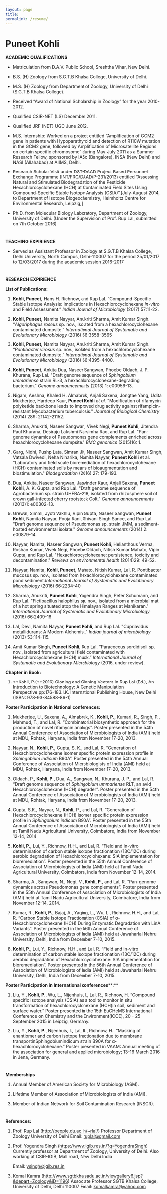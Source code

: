 ```yaml
---
layout: page
title: 
permalink: /resume/
---
```


# Puneet Kohli 

**ACADEMIC QUALIFICATIONS**
-   Matriculation from D.A.V. Public School, Sreshtha Vihar, New Delhi.
    
-   B.S. (H) Zoology from S.G.T.B Khalsa College, University of Delhi.
    
-   M.S. (H) Zoology from Department of Zoology, University of Delhi (S.G.T.B Khalsa College).
    
-   Received “Award of National Scholarship in Zoology” for the year 2010-2012.
    
-   Qualified CSIR-NET (LS) December 2011.
    
-   Qualified JRF (NET) UGC June 2012.
    
-   M.S. Internship: Worked on a project entitled “Amplification of GCM2 gene in patients with Hypoparathyroid and detection of R110W mutation in the GCM2 gene, followed by Amplification of Microsatellite Regions on certain specific chromosome” during May-July 2011 as a Summer Research Fellow, sponsored by IASc (Bangalore), INSA (New Delhi) and NASI (Allahabad) at AIIMS, Delhi.
    
-   Research Scholar Visit under DST-DAAD Project Based Personnel Exchange Programme (INT/FRG/DAAD/P-231/2013) entitled “Assessing Natural and Stimulated Biodegradation of the Pesticide Hexachlorocyclohexane (HCH) at Contaminated Field Sites Using Compound-Specific Stable Isotope Analysis (CSIA)”.[July-August 2014, to Department of Isotope Biogeochemistry, Helmholtz Centre for Environmental Research, Leipzig,]
    
-   Ph.D. from Molecular Biology Laboratory, Department of Zoology, University of Delhi. (Under the Supervision of Prof. Rup Lal, submitted on 7th October 2016)
#
**TEACHING EXPIRIENCE**
-   Served as Assistant Professor in Zoology at S.G.T.B Khalsa College, Delhi University, North Campus, Delhi-110007 for the period 25/01/2017 to 12/03/2017 during the academic session 2016-2017
#
**RESEARCH EXPIRIENCE**

**List of Publications:**

1. **Kohli, Puneet,** Hans H. Richnow, and Rup Lal. “Compound-Specific Stable Isotope Analysis: Implications in Hexachlorocyclohexane _in-vitro_ and Field Assessment.” _Indian Journal of Microbiology_ (2017) 57:11-22.

2. **Kohli, Puneet,** Namita Nayyar, Anukriti Sharma, Amit Kumar Singh. “_Algoriphagus roseus_ sp. nov., isolated from a hexachlorocyclohexane contaminated dumpsite.” _International Journal of Systematic and Evolutionary Microbiology_ (2016) 66:3558-3565

3. **Kohli, Puneet,** Namita Nayyar, Anukriti Sharma, Amit Kumar Singh. “_Pontibacter virosus_ sp. nov., isolated from a hexachlorocyclohexane contaminated dumpsite.” _International Journal of Systematic and Evolutionary Microbiology_ (2016) 66:4395-4400.

4. **Kohli, Puneet**, Ankita Dua, Naseer Sangwan, Phoebe Oldach, J. P. Khurana, Rup Lal. "Draft genome sequence of _Sphingobium ummariense_ strain RL-3, a hexachlorocyclohexane-degrading bacterium." _Genome announcements_ (2013) 1: e00956-13.

5. Nigam, Aeshna, Khaled H. Almabruk, Anjali Saxena, Jongtae Yang, Udita Mukherjee, Hardeep Kaur, **Puneet Kohli**  _et al._ "Modification of rifamycin polyketide backbone leads to improved drug activity against rifampicin-resistant Mycobacterium tuberculosis." _Journal of Biological Chemistry_ (2014) 289: 21142-21152.

6. Sharma, Anukriti, Naseer Sangwan, Vivek Negi, **Puneet Kohli**, Jitendra Paul Khurana, Desiraju Lakshmi Narsimha Rao, and Rup Lal. "Pan-genome dynamics of Pseudomonas gene complements enriched across hexachlorocyclohexane dumpsite." _BMC genomics_ (2015)16: 1.

7. Garg, Nidhi, Pushp Lata, Simran Jit, Naseer Sangwan, Amit Kumar Singh, Vatsala Dwivedi, Neha Niharika, Namita Nayyar, **Puneet Kohli** et al. "Laboratory and field scale bioremediation of hexachlorocyclohexane (HCH) contaminated soils by means of bioaugmentation and biostimulation." _Biodegradation_ (2016) 27: 179-193.

8. Dua, Ankita, Naseer Sangwan, Jasvinder Kaur, Anjali Saxena, **Puneet Kohli**, A. K. Gupta, and Rup Lal. "Draft genome sequence of Agrobacterium sp. strain UHFBA-218, isolated from rhizosphere soil of crown gall-infected cherry rootstock Colt." _Genome announcements_ (2013)1: e00302-13.

9. Grewal, Simmi, Jyoti Vakhlu, Vipin Gupta, Naseer Sangwan, **Puneet Kohli**, Namita Nayyar, Pooja Rani, Shivani Singh Sance, and Rup Lal. "Draft genome sequence of Pseudomonas sp. strain JMM, a sediment-hosted environmental isolate." _Genome announcements_ (2014) 2: e00879-14.

10. Nayyar, Namita, Naseer Sangwan, **Puneet Kohli**, Helianthous Verma, Roshan Kumar, Vivek Negi, Phoebe Oldach, Nitish Kumar Mahato, Vipin Gupta, and Rup Lal. "Hexachlorocyclohexane: persistence, toxicity and decontamination." _Reviews on environmental health_ (2014)29: 49-52.

11. Nayyar, Namita, **Kohli, Puneet**, Mahato, Nitish Kumar, Lal, R. Pontibacter mucosus sp. nov., isolated from hexachlorocyclohexane contaminated pond sediment._International Journal of Systematic and Evolutionary Microbiology_ (2016) 66:2234-40

12. Sharma, Anukriti, **Puneet Kohli**, Yogendra Singh, Peter Schumann, and Rup Lal. "Fictibacillus halophilus sp. nov., isolated from a microbial mat of a hot spring situated atop the Himalayan Ranges at Manikaran." _International Journal of Systematic and Evolutionary Microbiology_ (2016) 66:2409-16

13. Lal, Devi, Namita Nayyar, **Puneet Kohli**, and Rup Lal. "Cupriavidus metallidurans: A Modern Alchemist." _Indian journal of microbiology_ (2013) 53:114-115.

14. Amit Kumar Singh, **Puneet Kohli**, Rup Lal. “Paracoccus sordidisoli sp. nov., isolated from agricultural field contaminated with Hexachlorocyclohexane (HCH) muck.” _International Journal of Systematic and Evolutionary Microbiology_ (2016, under review).

**Chapter in Book:**

1. **Kohli, P.(**2016) Cloning and Cloning Vectors In Rup Lal (Ed.), An Introduction to Biotechnology: A Genetic Manipulation Perspective.pp:176-183.I.K. International Publishing House, New Delhi (ISBN: 978-93-84588-86-1)

**Poster Participation in National conferences:**

1.  Mukherjee, U., Saxena, A., Almabruk, K., **Kohli, P.,** Kumari, R., Singh, P., Mahmud, T., and Lal, R. “Combinatorial biosynthetic approach for the production of novel rifamycin analogs”. Poster presented in the 54th Annual Conference of Association of Microbiologists of India (AMI) held at MDU, Rohtak, Haryana, India from November 17-20, 2013.
    
2.  Nayyar, N., **Kohli, P.,** Gupta, S. K., and Lal, R. “Generation of Hexachlorocyclohexane isomer specific protein expression profile in _Sphingobium indicum_ B90A”. Poster presented in the 54th Annual Conference of Association of Microbiologists of India (AMI) held at MDU, Rohtak, Haryana, India from November 17-20, 2013.
    
3.  Oldach, P., **Kohli, P**., Dua, A., Sangwan, N., Khurana, J. P., and Lal, R. “Draft genome sequence of _Sphingobium ummariense_ RLT, an avid Hexachlorocyclohexane (HCH) degrader”. Poster presented in the 54th Annual Conference of Association of Microbiologists of India (AMI) held at MDU, Rohtak, Haryana, India from November 17-20, 2013.
    
4.  Gupta, S.K., Nayyar, N., **Kohli,** P., and Lal, R. “Generation of Hexachlorocyclohexane (HCH) isomer specific protein expression profile in _Sphingobium indicum_ B90A”. Poster presented in the 55th Annual Conference of Association of Microbiologists of India (AMI) held at Tamil Nadu Agricultural University, Coimbatore, India from November 12-14, 2014
    
5.  **Kohli, P.,** Lui, Y., Richnow, H.H., and Lal, R. “Field and in-vitro determination of carbon stable isotope fractionation (13C/12C) during aerobic degradation of Hexachlorocyclohexane: SIA implementation for bioremediation”. Poster presented in the 55th Annual Conference of Association of Microbiologists of India (AMI) held at Tamil Nadu Agricultural University, Coimbatore, India from November 12-14, 2014.
    
6.  Sharma, A., Sangwan, N., Negi, V., **Kohli, P**., and Lal, R. “Pan-genome dynamics across Pseudomonas gene complements”. Poster presented in the 55th Annual Conference of Association of Microbiologists of India (AMI) held at Tamil Nadu Agricultural University, Coimbatore, India from November 12-14, 2014.
    
7.  Kumar, R., **Kohli, P.,** Bajaj, A., Yaqing, L., Wu, L., Richnow, H.H., and Lal, R. “Carbon Stable Isotope Fractionation (CSIA) of α- Hexachlorocyclohexane (HCH) During Enzymatic Degradation with LinA Variants”. Poster presented in the 56th Annual Conference of Association of Microbiologists of India (AMI) held at Jawaharlal Nehru University, Delhi, India from December 7-10, 2015.
    
8.  **Kohli, P**., Lui, Y., Richnow, H.H., and Lal, R. “Field and in-vitro determination of carbon stable isotope fractionation (13C/12C) during aerobic degradation of Hexachlorocyclohexane: SIA implementation for bioremediation”. Poster presented in the 56th Annual Conference of Association of Microbiologists of India (AMI) held at Jawaharlal Nehru University, Delhi, India from December 7-10, 2015.
    

  
  

**Poster Participation in International conferences****:**

1. Liu, Y., **Kohli**, **P**., Wu, L., Nijenhuis, I., Lal, R., Richnow, H. “Compound specific isotope analysis (CSIA) as a tool to monitor in situ transformation of hexachlorocyclohexane (HCH)in soil, sediment and surface water.” Poster presented in the 15th EuCHeMS International Conference on Chemistry and the Environment(ICCE), 20 - 25 September 2015 in Leipzig, Germany.

2. Liu, Y., **Kohli**, **P**., Nijenhuis, I., Lal, R., Richnow, H.. “Masking of enantiomer and carbon isotope fractionation due to membrane transportinSphingobiumindicum strain B90A for α-hexachlorocyclohexane.” Poster presented in VAAM: Annual meeting of the association for general and applied microbiology; 13-16 March 2016 in Jena, Germany.
#
**Memberships**

1. Annual Member of American Society for Microbiology (ASM).

2. Lifetime Member of Association of Microbiologists of India (AMI).

3. Member of Indian Network for Soil Contamination Research (INSCR).
#

**References:**

1. Prof. Rup Lal
 (http://people.du.ac.in/~rlal/)
	Professor
	Department of Zoology
	University of Delhi
	Email: [ruplal@gmail.com](mailto:ruplal@gmail.com)

3. Prof. Yogendra Singh
 (https://www.igib.res.in/?q=YogendraSingh)
	Currently professor at Department of Zoology, University of Delhi. 
	Also working at CSIR-IGIB,
Mall road, New Delhi India

	Email: ysingh@igib.res.in

4. Komal Kamra (http://www.sgtbkhalsadu.ac.in/viewgallery6.jsp?&depart=Zoology&iD=1196)
	Associate Professor
SGTB Khalsa College, University of Delhi, Delhi 110007
Email: komalkamra@yahoo.com

